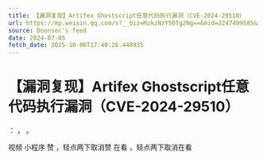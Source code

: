 ```yaml
---
title: 【漏洞复现】Artifex Ghostscript任意代码执行漏洞（CVE-2024-29510）
url: https://mp.weixin.qq.com/s?__biz=MzkzNzY5OTg2Ng==&mid=2247499585&idx=1&sn=6ff5cb00a581611b3f02e17f8bad68af
source: Doonsec's feed
date: 2024-07-05
fetch_date: 2025-10-06T17:40:26.448935
---
```


# 【漏洞复现】Artifex Ghostscript任意代码执行漏洞（CVE-2024-29510）

：
，
。

视频
小程序
赞
，轻点两下取消赞
在看
，轻点两下取消在看